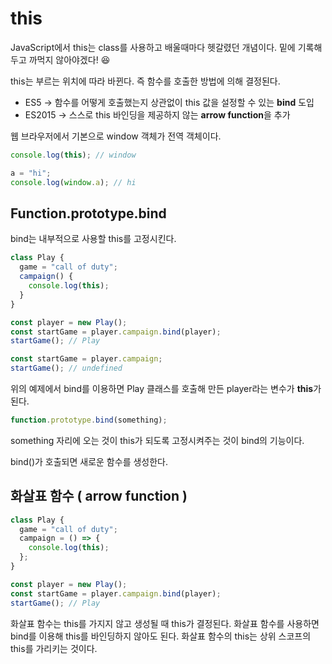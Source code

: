 # this

JavaScript에서 this는 class를 사용하고 배울때마다 헷갈렸던 개념이다. 밑에 기록해두고 까먹지 않아야겠다! 😆

this는 부르는 위치에 따라 바뀐다. 즉 함수를 호출한 방법에 의해 결정된다.

- ES5 -> 함수를 어떻게 호출했는지 상관없이 this 값을 설정할 수 있는 **bind** 도입
- ES2015 -> 스스로 this 바인딩을 제공하지 않는 **arrow function**을 추가

웹 브라우저에서 기본으로 window 객체가 전역 객체이다.

```js
console.log(this); // window

a = "hi";
console.log(window.a); // hi
```

## Function.prototype.bind

bind는 내부적으로 사용할 this를 고정시킨다.

```js
class Play {
  game = "call of duty";
  campaign() {
    console.log(this);
  }
}

const player = new Play();
const startGame = player.campaign.bind(player);
startGame(); // Play
```

```js
const startGame = player.campaign;
startGame(); // undefined
```

위의 예제에서 bind를 이용하면 Play 클래스를 호출해 만든 player라는 변수가 **this**가 된다.

```js
function.prototype.bind(something);
```

something 자리에 오는 것이 this가 되도록 고정시켜주는 것이 bind의 기능이다.

bind()가 호출되면 새로운 함수를 생성한다.

## 화살표 함수 ( arrow function )

```js
class Play {
  game = "call of duty";
  campaign = () => {
    console.log(this);
  };
}

const player = new Play();
const startGame = player.campaign.bind(player);
startGame(); // Play
```

화살표 함수는 this를 가지지 않고 생성될 때 this가 결정된다. 화살표 함수를 사용하면 bind를 이용해 this를 바인딩하지 않아도 된다. 화살표 함수의 this는 상위 스코프의 this를 가리키는 것이다.
